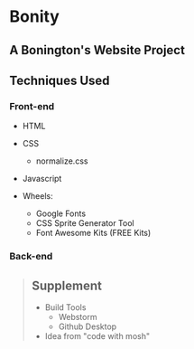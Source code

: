 # Bonity
## A Bonington's Website Project

## Techniques Used
### Front-end
- HTML
- CSS 
  - normalize.css
- Javascript


- Wheels:
  - Google Fonts
  - CSS Sprite Generator Tool
  - Font Awesome Kits (FREE Kits)
### Back-end

> ## Supplement
> - Build Tools
>   - Webstorm
>   - Github Desktop
> - Idea from "code with mosh"

